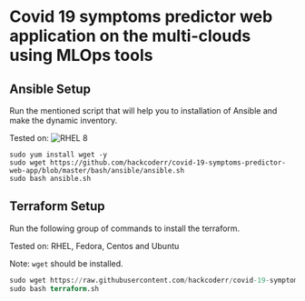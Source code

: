 # Covid 19 symptoms predictor web application on the multi-clouds using MLOps tools


## Ansible Setup

Run the mentioned script that will help you to installation of Ansible and make the dynamic inventory.

Tested on: ![RHEL 8](https://img.shields.io/badge/RHEL-8-294172?style=for-the-badge&logo=redhat&logoColor=White)

```
sudo yum install wget -y
sudo wget https://github.com/hackcoderr/covid-19-symptoms-predictor-web-app/blob/master/bash/ansible/ansible.sh
sudo bash ansible.sh
```

## Terraform Setup

Run the following group of commands to install the terraform.

Tested on: RHEL, Fedora, Centos and Ubuntu

Note: ``wget`` should be installed.
```terraform script
sudo wget https://raw.githubusercontent.com/hackcoderr/covid-19-symptoms-predictor-web-app/master/bash/terraform/terrafrom.sh
sudo bash terraform.sh
```
